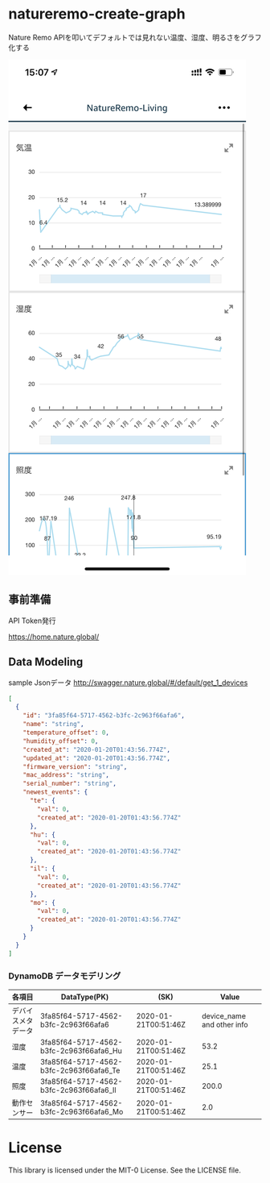 # natureremo-create-graph

Nature Remo APIを叩いてデフォルトでは見れない温度、湿度、明るさをグラフ化する

![NatureremoGraph](./NatureRemoGraph.png)

## 事前準備

API Token発行

https://home.nature.global/

## Data Modeling

sample Jsonデータ
http://swagger.nature.global/#/default/get_1_devices

```Json
[
  {
    "id": "3fa85f64-5717-4562-b3fc-2c963f66afa6",
    "name": "string",
    "temperature_offset": 0,
    "humidity_offset": 0,
    "created_at": "2020-01-20T01:43:56.774Z",
    "updated_at": "2020-01-20T01:43:56.774Z",
    "firmware_version": "string",
    "mac_address": "string",
    "serial_number": "string",
    "newest_events": {
      "te": {
        "val": 0,
        "created_at": "2020-01-20T01:43:56.774Z"
      },
      "hu": {
        "val": 0,
        "created_at": "2020-01-20T01:43:56.774Z"
      },
      "il": {
        "val": 0,
        "created_at": "2020-01-20T01:43:56.774Z"
      },
      "mo": {
        "val": 0,
        "created_at": "2020-01-20T01:43:56.774Z"
      }
    }
  }
]
```

### DynamoDB データモデリング

|各項目|DataType(PK)|(SK)|Value|
|---|---|---|---|
|デバイスメタデータ|3fa85f64-5717-4562-b3fc-2c963f66afa6|2020-01-21T00:51:46Z|device_name and other info|
|湿度|3fa85f64-5717-4562-b3fc-2c963f66afa6_Hu|2020-01-21T00:51:46Z|53.2|
|温度|3fa85f64-5717-4562-b3fc-2c963f66afa6_Te|2020-01-21T00:51:46Z|25.1|
|照度|3fa85f64-5717-4562-b3fc-2c963f66afa6_Il|2020-01-21T00:51:46Z|200.0|
|動作センサー|3fa85f64-5717-4562-b3fc-2c963f66afa6_Mo|2020-01-21T00:51:46Z|2.0|



# License
This library is licensed under the MIT-0 License. See the LICENSE file.


